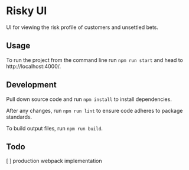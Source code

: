 # Risky UI

UI for viewing the risk profile of customers and unsettled bets.

## Usage
To run the project from the command line run ```npm run start``` and head to http://localhost:4000/.

## Development
Pull down source code and run ```npm install``` to install dependencies.

After any changes, run ```npm run lint``` to ensure code adheres to package standards.

To build output files, run ```npm run build```.

## Todo
[ ] production webpack implementation
